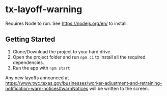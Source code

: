 # tx-layoff-warning

Requires Node to run.  See https://nodejs.org/en/ to install.

## Getting Started

1. Clone/Download the project to your hard drive.
2. Open the project folder and run `npm ci` to install all the required dependencies.
3. Run the app with `npm start`

Any new layoffs announced at https://www.twc.texas.gov/businesses/worker-adjustment-and-retraining-notification-warn-notices#warnNotices will be written to the screen.
